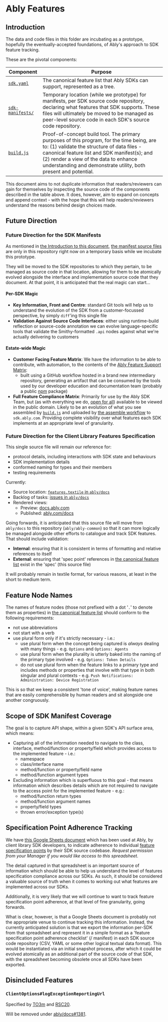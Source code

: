 # Ably Features

## Introduction

The data and code files in this folder are incubating as a prototype, hopefully the eventually-accepted foundations, of Ably's approach to SDK feature tracking.

These are the pivotal components:

| Component | Purpose |
| ---- | ------- |
| [`sdk.yaml`](sdk.yaml) | The canonical feature list that Ably SDKs can support, represented as a tree. |
| [`sdk-manifests/`](sdk-manifests/) | Temporary location (while we prototype) for manifests, per SDK source code repository, declaring what features that SDK supports. These files will ultimately be moved to be managed as peer-level source code in each SDK's source code repository. |
| [`build.js`](build.js) | Proof-of-concept build tool. The primary purposes of this program, for the time being, are to: (1) validate the structure of data files - canonical feature list and SDK manifest(s); and (2) render a view of the data to enhance understanding and demonstrate utility, both present and potential. |

This document aims to not duplicate information that readers/reviewers can gain for themselves by inspecting the source code of the components described in the table above.
It does, however, aim to expand on concepts and append context - with the hope that this will help readers/reviewers understand the reasons behind design choices made.

## Future Direction

### Future Direction for the SDK Manifests

As mentioned in [the Introduction to this document](#introduction),
[the manifest source files]((sdk-manifests/))
are only in this repository right now on a temporary basis while we incubate this prototype.

They will be moved to the SDK repositories to which they pertain, to be managed as source code in that location, allowing for them to be atomically evolved alongside the interface and implementation source code that they document. At that point, it is anticipated that the real magic can start...

#### Per-SDK Magic

- **Key Information, Front and Centre**: standard Git tools will help us to understand the evolution of the SDK from a customer-focussed perspective, by simply `diff`'ing this single file
- **Validation Against Source Code Interfaces**: either using runtime-build reflection or source-code annotation we can evolve language-specific tools that validate the Smithy-formatted `.api` nodes against what we're actually delivering to customers

#### Estate-wide Magic

- **Customer Facing Feature Matrix**: We have the information to be able to contribute, with automation, to the contents of the [Ably Feature Support Matrix](https://ably.com/download/sdk-feature-support-matrix):
  - built using a GitHub workflow hosted in a brand new intermediary repository, generating an artifact that can be consumed by the tools used by our developer education and documentation team (probably a public [npm](https://www.npmjs.com/) package)
- **Full Feature Compliance Matrix**: Primarily for use by the Ably SDK Team, but (as with everything we do, [open for all](https://ably.com/blog/ably-values)) available to be viewed in the public domain. Likely to be an evolution of what you see assembled by [`build.js`](build.js) and uploaded by [the assemble workflow](../workflows/assemble.yml) to `sdk.ably.com`. Providing complete visibility over what features each SDK implements at an appropriate level of granularity.

### Future Direction for the Client Library Features Specification

This single source file will remain our reference for:

- protocol details, including interactions with SDK state and behaviours
- SDK implementation details
- conformed naming for types and their members
- testing requirements

Currently:

- Source location: [`features.textile` in `ably/docs`](https://github.com/ably/docs/blob/main/content/client-lib-development-guide/features.textile)
- Backlog of tasks: [issues in `ably/docs`](https://github.com/ably/docs/issues?q=is%3Aopen+is%3Aissue+label%3Aclient-lib-spec)
- Rendered views:
  - Preview: [docs.ably.com](https://docs.ably.com/client-lib-development-guide/features/)
  - Published: [ably.com/docs](https://ably.com/docs/client-lib-development-guide/features)

Going forwards, it is anticipated that this source file will move from `ably/docs` to this repository (`ably/ably-common`) so that it can more logically be managed alongside other efforts to catalogue and track SDK features. That should include validation:

- **Internal**: ensuring that it is consistent in terms of formatting and relative references to itself
- **External**: ensuring that 'spec point' references in [the canonical feature list](sdk.yaml) exist in the 'spec' (this source file)

It will probably remain in textile format, for various reasons, at least in the short to medium term.

## Feature Node Names

The names of feature nodes (those not prefixed with a dot '`.`' to denote them as properties) in [the canonical feature list](sdk.yaml) should conform to the following requirements:

- not use abbreviations
- not start with a verb
- use plural form only if it's strictly necessary - i.e.:
  - use plural form when the concept being captured is _always_ dealing with many things - e.g. `Options` and `Options: Agents`
  - use plural form when the plurality is utterly baked into the naming of the primary type involved - e.g. `Options: Token Details`
  - do not use plural form when the feature links to a primary type and includes methods or properties that involve with that type in both singular and plural contexts - e.g. `Push Notifications: Administration: Device Registration`

This is so that we keep a consistent 'tone of voice', making feature names that are easily comprehensible by human readers and sit alongside one another congruously.

## Scope of SDK Manifest Coverage

The goal is to capture API shape, within a given SDK's API surface area, which means:

- Capturing all of the information needed to navigate to the class, interface, method/function or property/field which provides access to the implemented feature - i.e.:
  - namespace
  - class/interface name
  - method/function or property/field name
  - method/function argument types
- Excluding information which is superfluous to this goal - that means information which describes details which are not required to navigate to the access point for the implemented feature - e.g.:
  - method/function return types
  - method/function argument names
  - property/field types
  - thrown error/exception type(s)

## Specification Point Adherence Tracking

We have
[this Google Sheets document](https://docs.google.com/spreadsheets/d/1ZbAfImxRLRKZNe4KPX7b_0BVVI-qyqnvbAco5TFWSQU/edit?usp=sharing)
which has been used at Ably, by client library SDK developers,
to indicate adherence to individual
[feature specification points](https://docs.ably.com/client-lib-development-guide/features/)
by their
SDK source codebase.
_Request permission from your Manager if you would like access to this spreadsheet._

The detail captured in that spreadsheet is an important source of information which should be able to help us understand the level of features specification compliance across our SDKs. As such, it should be considered a valuable source of truth when it comes to working out what features are implemented across our SDKs.

Additionally, it is very likely that we will continue to want to track feature specification point adherence, at that level of fine granularity, going forwards.

What is clear, however, is that a Google Sheets document is probably not the appropriate venue to continue tracking this information. Instead, the currently anticipated solution is that we export the information per-SDK from that spreadsheet and represent it in a simple format as a 'feature specification point adherence checklist' (/ manifest) in each SDK source code repository (CSV, YAML or some other logical textual data format). This would be instantiated via an initial snapshot process, after which it could be evolved atomically as an additional part of the source code of that SDK, with the spreadsheet becoming obsolete once all SDKs have been exported.

## Disincluded Features

### `ClientOptions#logExceptionReportingUrl`

Specified by [TO3m](https://docs.ably.com/client-lib-development-guide/features/#TO3m)
and [RSC20](https://docs.ably.com/client-lib-development-guide/features/#RSC20).

Will be removed under [ably/docs#1381](https://github.com/ably/docs/issues/1381).
